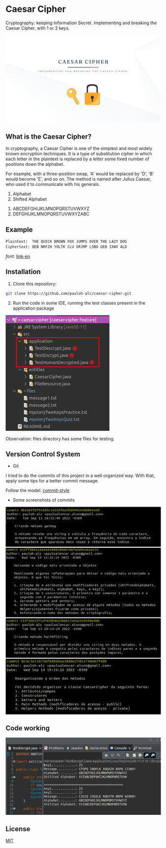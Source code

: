 # Caesar Cipher

Cryptography: keeping Information Secret. Implementing and breaking the Caesar Cipher, with 1 or 2 keys.

![Screenshot](img/caesar-cipher.png)

## What is the Caesar Cipher? ️

In cryptography, a Caesar Cipher is one of the simplest and most widely known encryption techniques. It is a type of substitution cipher in which each letter in the plaintext is replaced by a letter some fixed number of positions down the alphabet.

For example, with a three-position swap, 'A' would be replaced by 'D', 'B' would become 'E', and so on. The method is named after Julius Caesar, who used it to communicate with his generals.

1) Alphabet
2) Shifted Alphabet

1. ABCDEFGHIJKLMNOPQRSTUVWXYZ
2. DEFGHIJKLMNOPQRSTUVWXYZABC

## Example

```sh
Plaintext:  THE QUICK BROWN FOX JUMPS OVER THE LAZY DOG
Ciphertext: QEB NRFZH YOLTK CLU GRJMP LSBO QEB IXWV ALD
```
_font:_ [link-en](https://en.wikipedia.org/wiki/Caesar_cipher)

## Installation

1. Clone this repository:
```sh
git clone https://github.com/pauloh-alc/caesar-cipher.git
```

2. Run the code in some IDE, running the test classes present in the application package

![Screenshot](img/classes.png)

Observation: files directory has some files for testing.

## Version Control System

- Git

I tried to do the commits of this project in a well organized way. With that, apply some tips for a better commit message.

Follow the model: [commit-style](https://commit.style/)

- Some screenshots of commits 

![Screenshot](img/commit-db.png)
![Screenshot](img/commit-e5.png)
![Screenshot](img/commit-13.png)
![Screenshot](img/commit-bc.png)

## Code working

![Screenshot](img/code-working.png)

## License

[MIT](https://github.com/pauloh-alc/caesar-cipher/blob/main/LICENSE)
